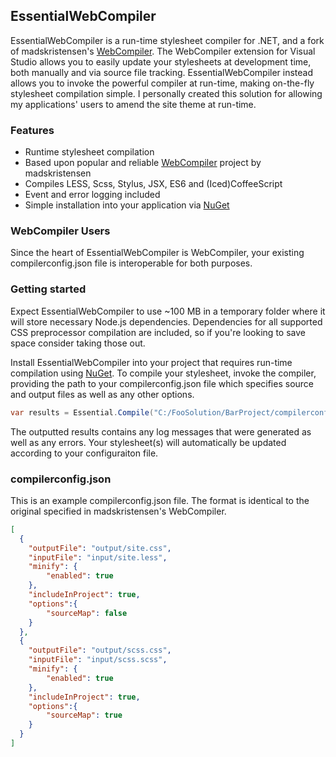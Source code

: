 ## EssentialWebCompiler

EssentialWebCompiler is a run-time stylesheet compiler for .NET, and a fork of madskristensen's [WebCompiler](https://github.com/madskristensen/WebCompiler).
The WebCompiler extension for Visual Studio allows you to easily update your stylesheets at development time, both manually and via source file tracking.
EssentialWebCompiler instead allows you to invoke the powerful compiler at run-time, making on-the-fly stylesheet compilation simple. I personally
created this solution for allowing my applications' users to amend the site theme at run-time.

### Features

- Runtime stylesheet compilation
- Based upon popular and reliable [WebCompiler](https://github.com/madskristensen/WebCompiler) project by madskristensen
- Compiles LESS, Scss, Stylus, JSX, ES6 and (Iced)CoffeeScript
- Event and error logging included
- Simple installation into your application via [NuGet](https://www.nuget.org/packages/Equus.Tools.EssentialWebCompiler/)

### WebCompiler Users
Since the heart of EssentialWebCompiler is WebCompiler, your existing compilerconfig.json file is interoperable for
both purposes. 

### Getting started

Expect EssentialWebCompiler to use ~100 MB in a temporary folder where it will store necessary Node.js dependencies.
Dependencies for all supported CSS preprocessor compilation are included, so if you're looking to save space consider taking those out.

Install EssentialWebCompiler into your project that requires run-time compilation using [NuGet](https://www.nuget.org/packages/Equus.Tools.EssentialWebCompiler/).
To compile your stylesheet, invoke the compiler, providing the path to your compilerconfig.json file which specifies source and output files as well as any other options.

```C#
var results = Essential.Compile("C:/FooSolution/BarProject/compilerconfig.json");
```
The outputted results contains any log messages that were generated as well as any errors. Your stylesheet(s) will automatically be updated according to your configuraiton file.

### compilerconfig.json

This is an example compilerconfig.json file. The format is identical to the original specified in madskristensen's WebCompiler.

```json
[
  {
    "outputFile": "output/site.css",
    "inputFile": "input/site.less",
    "minify": {
        "enabled": true
    },
    "includeInProject": true,
    "options":{
        "sourceMap": false
    }
  },
  {
    "outputFile": "output/scss.css",
    "inputFile": "input/scss.scss",
    "minify": {
        "enabled": true
    },
    "includeInProject": true,
    "options":{
        "sourceMap": true
    }
  }
]
```